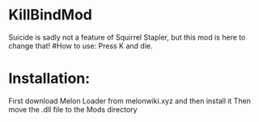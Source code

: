 # KillBindMod
Suicide is sadly not a feature of Squirrel Stapler, but this mod is here to change that!
#How to use:
  Press K and die.
# Installation:
  First download Melon Loader from melonwiki.xyz and then install it
  Then move the .dll file to the Mods directory
